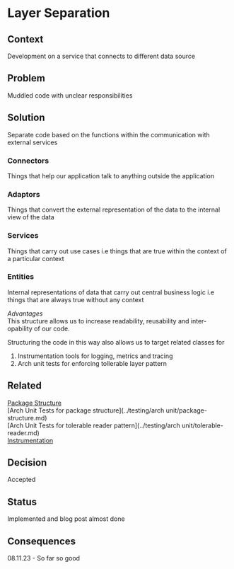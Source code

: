 # Layer Separation

## Context
Development on a service that connects to different data source

## Problem
Muddled code with unclear responsibilities

## Solution
Separate code based on the functions within the communication with external services

### Connectors  
Things that help our application talk to anything outside the application
### Adaptors 
Things that convert the external representation of the data to the internal view of the data
### Services 
Things that carry out use cases i.e things that are true within the context of a particular context 
### Entities  
Internal representations of data that carry out central business logic i.e things that are always true without any context

_Advantages_  
This structure allows us to increase readability, reusability and inter-opability of our code. 

Structuring the code in this way also allows us to target related classes for 
1. Instrumentation tools for logging, metrics and tracing 
2. Arch unit tests for enforcing tollerable layer pattern

## Related
[Package Structure](package-structure.md)  
[Arch Unit Tests for package structure](../testing/arch unit/package-structure.md)  
[Arch Unit Tests for tolerable reader pattern](../testing/arch unit/tolerable-reader.md)  
[Instrumentation](../observability/intrumentation.md)

## Decision
Accepted

## Status
Implemented and blog post almost done

## Consequences
08.11.23 - So far so good
